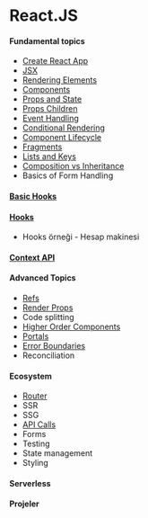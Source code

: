 # React.JS

#### Fundamental topics
-  [Create React App](create-react-app/)
-  [JSX](jsx/)
-  [Rendering Elements](rendering-elements/)
-  [Components](components/) 
-  [Props and State](props-and-state/)
-  [Props Children](props-children/)
-  [Event Handling](event-handling/)
-  [Conditional Rendering](conditional-rendering/)
-  [Component Lifecycle](component-lifecycle/)
-  [Fragments](fragments/)
-  [Lists and Keys](list-and-keys/)
-  [Composition vs Inheritance](composition-vs-inheritance/)
-  Basics of Form Handling
#### [Basic Hooks](basic-hooks/)

#### [Hooks](hooks/)

-  Hooks örneği - Hesap makinesi

#### [Context API](context-api/)

#### Advanced Topics

-  [Refs](refs/)
-  [Render Props](render-props/)
-  Code splitting
-  [Higher Order Components](higher-order-components/)
-  [Portals](react-portals/)
-  [Error Boundaries](error-boundaries/)
-  Reconciliation

#### Ecosystem

-  [Router](routers/)
-  SSR
-  SSG
-  [API Calls](api-calls/)
-  Forms
-  Testing
-  State management
-  Styling

#### Serverless

#### Projeler

